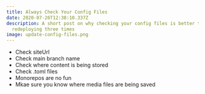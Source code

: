 ```yaml
---
title: Always Check Your Config Files
date: 2020-07-26T12:38:10.337Z
description: A short post on why checking your config files is better than
  redeploying three times
image: update-config-files.png
---
```


- Check siteUrl
- Check main branch name
- Check where content is being stored
- Check .toml files
- Monorepos are no fun
- Mkae sure you know where media files are being saved